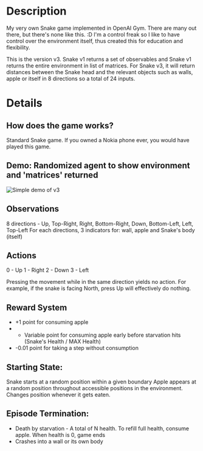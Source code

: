 # Description
My very own Snake game implemented in OpenAI Gym. There are many out there, but there's none like this. :D
I'm a control freak so I like to have control over the environment itself, thus created this for education and flexibility.

This is the version v3. Snake v1 returns a set of observables and Snake v1 returns the entire environment in list of matrices.
For Snake v3, it will return distances between the Snake head and the relevant objects such as walls, apple or itself in 8 directions so a total of 24 inputs. 

# Details
## How does the game works?
Standard Snake game. If you owned a Nokia phone ever, you would have played this game. 

## Demo: Randomized agent to show environment and 'matrices' returned 
![Simple demo of v3](INSERT_LINK_HERE)

## Observations
8 directions - Up, Top-Right, Right, Bottom-Right, Down, Bottom-Left, Left, Top-Left
For each directions, 3 indicators for: wall, apple and Snake's body (itself)

## Actions
0 - Up
1 - Right
2 - Down
3 - Left

Pressing the movement while in the same direction yields no action. 
For example, if the snake is facing North, press Up will effectively do nothing.

## Reward System
* +1 point for consuming apple
* + Variable point for consuming apple early before starvation hits (Snake's Health / MAX Health)
* -0.01 point for taking a step without consumption

## Starting State:
Snake starts at a random position within a given boundary
Apple appears at a random position throughout accessible positions in the environment. Changes position whenever it gets eaten.

## Episode Termination:
* Death by starvation - A total of N health. To refill full health, consume apple. When health is 0, game ends
* Crashes into a wall or its own body
